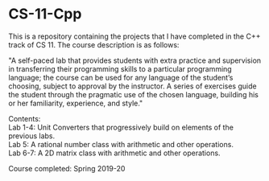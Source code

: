# CS-11-Cpp

This is a repository containing the projects that I have completed in the C++
track of CS 11. The course description is as follows:

"A self-paced lab that provides students with extra practice and supervision
in transferring their programming skills to a particular programming language;
the course can be used for any language of the student’s choosing, subject to
approval by the instructor. A series of exercises guide the student through
the pragmatic use of the chosen language, building his or her familiarity,
experience, and style."


Contents:  
    Lab 1-4: Unit Converters that progressively build on elements of the
             previous labs.  
    Lab 5: A rational number class with arithmetic and other operations.  
    Lab 6-7: A 2D matrix class with arithmetic and other operations.  

Course completed: Spring 2019-20
